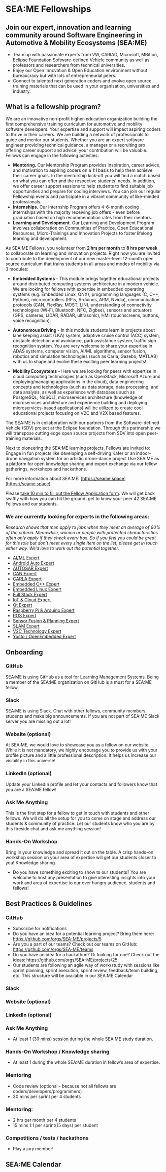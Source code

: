 # SEA:ME Fellowships
## Join our expert, innovation and learning community around Software Engineering in Automotive & Mobility Ecosystems (SEA:ME)
* Team up with passionate experts from VW, CARIAD, Microsoft, MBition, Eclipse Foundation Software-defined Vehicle community as well as professors and researchers from technical universities.
* Enjoy our Open Innovation & Open Education environment without bureaucracy but with lots of entrepreneurial peers.
* Connect to talented next generation coders and evolve open source training materials that can be used in your organisation, universities and industry.

## What is a fellowship program?
We are an innovative non-profit higher-education organization building the first comprehensive training curriculum for automotive and mobility software developers. Your expertise and support will impact aspiring coders to thrive in their careers.
We are building a network of professionals to guide and mentor our students. Whether you are an expert software engineer providing technical guidance, a manager or a recruiting pro offering career support and advice, your contribution will be valuable.
Fellows can engage in the following activities:
* **Mentoring.** Our Mentorship Program provides inspiration, career advice, and motivation to aspiring coders on a 1:1 basis to help them achieve their career goals. In the mentorship kick-off you will find a match based on what you can offer and the respective students' needs. In addition, we offer career support sessions to help students to find suitable job opportunities and prepare for coding interviews. You can join our regular Fellowship events and participate in a vibrant community of like-minded professionals.
* **Internships.** Our Internship Program offers 4-6-month coding internships with the majority receiving job offers - even before graduation based on high recommendation rates from their mentors.
* **Learning and Development.** Our Learning and Development Program involves collaboration on Communities of Practice, Open Educational Resources, Micro-Trainings and Innovation Projects to foster lifelong learning and development.

As SEA:ME Fellows, you volunteer from **2 hrs per month** to **8 hrs per week** to collaborate on learning and innovation projects. Right now you are invited to contribute to the development of our new master-level 12-month open source curriculum that trains students in all areas and modes of mobility via 3 modules: 

* **Embedded Systems** - This module brings together educational projects around distributed computing systems architecture in a modern vehicle. We are looking for fellows with expertise in embedded operating systems (e.g. Embedded Linux, QNX), programming languages (C, C++, Python), microcontrollers (RPis, Arduinos, ARM, Nvidia), communication protocols (CAN, FlexRay, MOST, LIN), understanding of connectivity technologies (Wi-Fi, Bluetooth, NFC, Zigbee), sensors and actuators (GPS, cameras, LIDAR, RADAR, ultrasonic), HMI (touchscreens, buttons, voice recognition).

* **Autonomous Driving** - In this module students learn in projects about lane keeping assist (LKA) system, adaptive cruise control (ACC) system, obstacle detection and avoidance, park assistance system, traffic sign recognition system. You are very welcome to share your expertise in ADAS systems, computer vision, AI/ML algorithms, sensor fusion, robotics and simulation technologies (such as Carla, Gazebo, MATLAB)  with us to shape and evolve these exciting peer learning projects!

* **Mobility Ecosystems** - Here we are looking for peers with expertise in cloud computing technologies (such as OpenStack, Microsoft Azure and deploying/managing applications in the cloud), data engineering concepts and technologies (such as data storage, data processing, and data analysis, as well as experience with databases such as PostgreSQL, NoSQL), microservices architecture (knowledge of microservices architecture and experience building and deploying microservices-based applications) will be utilized to create cool educational projects focusing on V2C and V2X based features.

The SEA:ME is in collaboration with our partners from the Software-defined Vehicle (SDV) project at the Eclipse foundation. Through this partnership we will transpose cutting edge open source projects from SDV into open peer-training materials. 

Next to pioneering the SEA:ME learning projects, Fellows are invited to:
Engage in fun projects like developing a self-driving Käfer or an indoor-drone navigation system for an artistic drone-dance project
Use SEA:ME as a platform for open knowledge sharing and expert exchange via our fellow gatherings, workshops and hackathons.

For more information about SEA:ME: [https://seame.space](https://seame.space)

Please [take 10 min to fill out the Fellow Application form](https://seame.space/become-a-fellow/). We will get back swiftly with how you can hit the ground, get to know your peer 42 SEA:ME Fellows and our students.

### We are currently looking for experts in the following areas:

*Research shows that men apply to jobs when they meet an average of 60% of the criteria. Meanwhile, women or people with protected characteristics often only apply if they check every box. So if you feel you could be great for this role but don’t meet every single item on the list, please get in touch either way. We’d love to work out the potential together.*

* [AI/ML Expert](./Fellowship-Descriptions/AI-ML_Expert.md)
* [Android Auto Expert](./Fellowship-Descriptions/Android-Auto_Expert.md)
* [AUTOSAR Expert](./Fellowship-Descriptions/AUTOSAR_Expert.md)
* [CAN Expert](./Fellowship-Descriptions/CAN_Expert.md)
* [CARLA Expert](./Fellowship-Descriptions/CARLA_Expert.md)
* [Embedded C++ Expert](./Fellowship-Descriptions/Embedded-CPP_Expert.md)
* [Embedded Linux Expert](./Fellowship-Descriptions/Embedded-Linux_Expert.md)
* [Full Stack Expert](./Fellowship-Descriptions/Full-Stack_Expert.md)
* [IoT & Cloud Expert](./Fellowship-Descriptions/IoT-Cloud_Expert.md)
* [Qt Expert](./Fellowship-Descriptions/Qt_Expert.md)
* [Raspberry Pi & Arduino Expert](./Fellowship-Descriptions/RPi-Arduino_Expert.md)
* [ROS Expert](./Fellowship-Descriptions/ROS_Expert.md)
* [Sensor Fusion & Planning Expert](./Fellowship-Descriptions/ADAS_Expert.md)
* [SLAM Expert](./Fellowship-Descriptions/SLAM_Expert.md)
* [V2C Technology Expert](./Fellowship-Descriptions/V2C_Expert.md)
* [Yocto / OpenEmbedded Expert](./Fellowship-Descriptions/Yocto-OpenEmbedded_Expert.md)


## Onboarding
### GitHub
SEA:ME is using GitHub as a tool for Learning Management Systems. Being a member of the SEA:ME organization on GitHub is a must for a SEA:ME fellow.
### Slack
SEA:ME is using Slack. Chat with other fellows, community members, students and make big announcements. If you are not part of SEA:ME Slack server you are missing out a lot!
### Website (optional)
At SEA:ME, we would love to showcase you as a fellow on our website. While it is not mandatory, we highly encourage you to provide us with your profile picture and a little professional description. It helps us increase our visibility in this universe!
### LinkedIn (optional)
Update your LinkedIn profile and let your contacts and followers know that you are a SEA:ME fellow!
### Ask Me Anything
This is the first step for a fellow to get in touch with students and other fellows. We will do all the setup for you to come on stage and address our students & community of practice. Let our students know who you are by this fireside chat and ask me anything session!
### Hands-On Workshop
Bring in your knowledge and spread it out on the table. A crisp hands-on workshop session on your area of expertise will get our students closer to you!
Knowledge sharing
* Do you have something exciting to show to our students? You are welcome to host any presentation to give interesting insights into your work and area of expertise to our ever hungry audience, students and fellows!

## Best Practices & Guidelines
### GitHub
- Subscribe for notifications
- Do you have an idea for a potential learning project? Bring them here: https://github.com/orgs/SEA-ME/projects/5
- Are you a part of our teams? Check out our teams on GitHub: https://github.com/orgs/SEA-ME/teams
- Do you have an idea for a hackathon? Or looking for one? Check out the ideas: https://github.com/orgs/SEA-ME/projects/25
- Our students are following an agile way of work/study with sessions like sprint planning, sprint execution, sprint review, feedback/team building, etc. This structure will be available in our SEA:ME Calendar 
### Slack
### Website (optional)
### LinkedIn (optional)
### Ask Me Anything
- At least 1 (30 mins) session during the whole SEA:ME study duration.
### Hands-On Workshop / Knowledge sharing
- At least 1 during the whole SEA:ME duration in fellow’s area of expertise.
### Mentoring
- Code review (optional - because not all fellows are coders/developers/programmers)
- 30 mins per sprint per 4 students
### Mentoring:
- 2 hrs per month per 4 students
- 15 mins 1:1 per sprint(15 days) per student
### Competitions / tests / hackathons
- Play a jury member!

## SEA:ME Calendar

